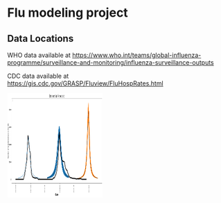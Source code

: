 # Flu modeling project

## Data Locations

WHO data available at https://www.who.int/teams/global-influenza-programme/surveillance-and-monitoring/influenza-surveillance-outputs

CDC data available at https://gis.cdc.gov/GRASP/Fluview/FluHospRates.html


<p>
    <img src="Pictures/Forecasts.png" width="220" height="240" />
</p>

